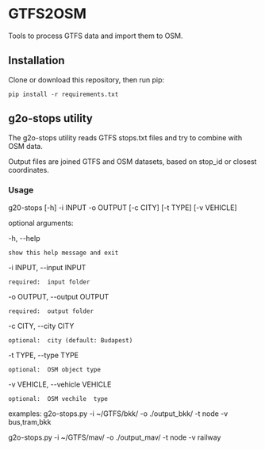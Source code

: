 # GTFS2OSM

Tools to process GTFS data and import them to OSM.

## Installation

Clone or download this repository, then run pip:

    pip install -r requirements.txt

## g2o-stops utility

The g2o-stops utility reads GTFS stops.txt files and try to combine with OSM data.

Output files are joined GTFS and OSM datasets, based on stop_id or closest coordinates.

### Usage

g20-stops [-h] -i INPUT -o OUTPUT [-c CITY] [-t TYPE] [-v VEHICLE]

optional arguments:

-h, --help

    show this help message and exit

-i INPUT, --input INPUT

    required:  input folder

-o OUTPUT, --output OUTPUT

    required:  output folder

-c CITY, --city CITY

    optional:  city (default: Budapest)

-t TYPE, --type TYPE

    optional:  OSM object type

-v VEHICLE, --vehicle VEHICLE

    optional:  OSM vechile  type

examples:
  g2o-stops.py -i ~/GTFS/bkk/ -o ./output_bkk/ -t node -v bus,tram,bkk

  g2o-stops.py -i ~/GTFS/mav/ -o ./output_mav/ -t node -v railway

